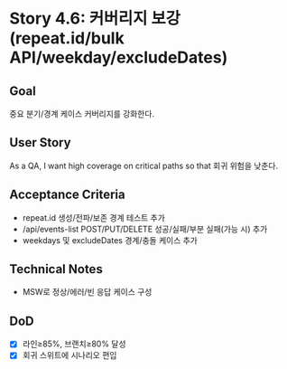 # Story 4.6: 커버리지 보강(repeat.id/bulk API/weekday/excludeDates)

## Goal
중요 분기/경계 케이스 커버리지를 강화한다.

## User Story
As a QA, I want high coverage on critical paths so that 회귀 위험을 낮춘다.

## Acceptance Criteria
- repeat.id 생성/전파/보존 경계 테스트 추가
- /api/events-list POST/PUT/DELETE 성공/실패/부분 실패(가능 시) 추가
- weekdays 및 excludeDates 경계/충돌 케이스 추가

## Technical Notes
- MSW로 정상/에러/빈 응답 케이스 구성

## DoD
- [x] 라인≥85%, 브랜치≥80% 달성
- [x] 회귀 스위트에 시나리오 편입

